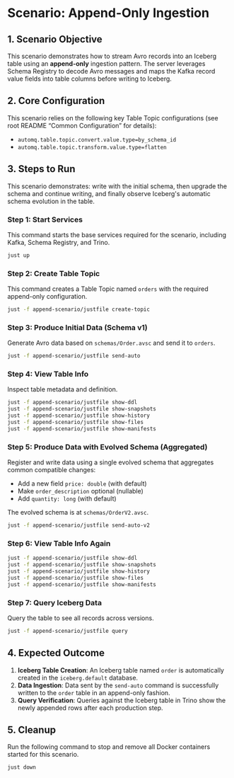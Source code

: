 # Scenario: Append-Only Ingestion

## 1. Scenario Objective

This scenario demonstrates how to stream Avro records into an Iceberg table using an **append-only** ingestion pattern. The server leverages Schema Registry to decode Avro messages and maps the Kafka record value fields into table columns before writing to Iceberg.

## 2. Core Configuration

This scenario relies on the following key Table Topic configurations (see root README “Common Configuration” for details):

- `automq.table.topic.convert.value.type=by_schema_id`
- `automq.table.topic.transform.value.type=flatten`

## 3. Steps to Run

This scenario demonstrates: write with the initial schema, then upgrade the schema and continue writing, and finally observe Iceberg's automatic schema evolution in the table.

### Step 1: Start Services

This command starts the base services required for the scenario, including Kafka, Schema Registry, and Trino.

```bash
just up
```

### Step 2: Create Table Topic

This command creates a Table Topic named `orders` with the required append-only configuration.

```bash
just -f append-scenario/justfile create-topic
```

### Step 3: Produce Initial Data (Schema v1)

Generate Avro data based on `schemas/Order.avsc` and send it to `orders`.

```bash
just -f append-scenario/justfile send-auto
```

### Step 4: View Table Info

Inspect table metadata and definition.

```bash
just -f append-scenario/justfile show-ddl
just -f append-scenario/justfile show-snapshots
just -f append-scenario/justfile show-history
just -f append-scenario/justfile show-files
just -f append-scenario/justfile show-manifests
```

### Step 5: Produce Data with Evolved Schema (Aggregated)

Register and write data using a single evolved schema that aggregates common compatible changes:
- Add a new field `price: double` (with default)
- Make `order_description` optional (nullable)
- Add `quantity: long` (with default)

The evolved schema is at `schemas/OrderV2.avsc`.

```bash
just -f append-scenario/justfile send-auto-v2
```

### Step 6: View Table Info Again

```bash
just -f append-scenario/justfile show-ddl
just -f append-scenario/justfile show-snapshots
just -f append-scenario/justfile show-history
just -f append-scenario/justfile show-files
just -f append-scenario/justfile show-manifests
```

### Step 7: Query Iceberg Data

Query the table to see all records across versions.

```bash
just -f append-scenario/justfile query
```

## 4. Expected Outcome

1.  **Iceberg Table Creation**: An Iceberg table named `order` is automatically created in the `iceberg.default` database.
2.  **Data Ingestion**: Data sent by the `send-auto` command is successfully written to the `order` table in an append-only fashion.
3.  **Query Verification**: Queries against the Iceberg table in Trino show the newly appended rows after each production step.

## 5. Cleanup

Run the following command to stop and remove all Docker containers started for this scenario.

```bash
just down
```
